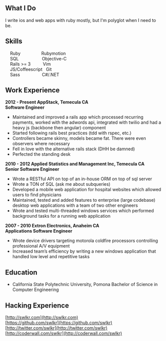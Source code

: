 ## What I Do

I write ios and web apps with ruby mostly, but I'm polyglot when I need to be.

## Skills

&nbsp;&nbsp;&nbsp;&nbsp;Ruby&nbsp;&nbsp;&nbsp;&nbsp;&nbsp;&nbsp;&nbsp;&nbsp;&nbsp;&nbsp;&nbsp;&nbsp;&nbsp;&nbsp;&nbsp;&nbsp;&nbsp;Rubymotion<br/>
&nbsp;&nbsp;&nbsp;&nbsp;SQL&nbsp;&nbsp;&nbsp;&nbsp;&nbsp;&nbsp;&nbsp;&nbsp;&nbsp;&nbsp;&nbsp;&nbsp;&nbsp;&nbsp;&nbsp;&nbsp;&nbsp;&nbsp;&nbsp;Objective-C<br/>
&nbsp;&nbsp;&nbsp;&nbsp;Rails >= 3&nbsp;&nbsp;&nbsp;&nbsp;&nbsp;&nbsp;&nbsp;&nbsp;&nbsp;&nbsp;Vim<br/>
&nbsp;&nbsp;&nbsp;&nbsp;JS/Coffeescript&nbsp;&nbsp;&nbsp;Git<br/>
&nbsp;&nbsp;&nbsp;&nbsp;Sass&nbsp;&nbsp;&nbsp;&nbsp;&nbsp;&nbsp;&nbsp;&nbsp;&nbsp;&nbsp;&nbsp;&nbsp;&nbsp;&nbsp;&nbsp;&nbsp;&nbsp;&nbsp;C#/.NET<br/>

## Work Experience

**2012 - Present
AppStack, Temecula CA<br/>
Software Engineer**

- Maintained and improved a rails app which processed recurring payments, worked with the adwords api, integrated with twilio and had a heavy js (backbone then angular) component
- Started following rails best practices (tdd with rspec, etc.)
- Controllers became skinny, models became fat. There were even observers where necessary
- Fell in love with the alternative rails stack (DHH be damned)
- Perfected the standing desk

**2010 - 2012
Applied Statistics and Management Inc, Temecula CA<br/>
Senior Software Engineer**

- Wrote a RESTful API on top of an in-house ORM on top of sql server
- Wrote a TON of SQL (ask me about subqueries)
- Developed a mobile web application for hospital websites which allowed users to find physicians
- Maintained, tested and added features to enterprise (large codebase) desktop web applications with a team of two other engineers
- Wrote and tested multi-threaded windows services which performed background tasks for a running web application

**2007 - 2010
Extron Electronics, Anaheim CA<br/>
Applications Software Engineer**

- Wrote device drivers targeting motorola coldfire processors controlling professional A/V equipment
- Increased team’s efficiency by writing a new windows application that handled low level and repetitive tasks

## Education

- California State Polytechnic University, Pomona Bachelor of Science in Computer Engineering

## Hacking Experience

[http://swlkr.com](http://swlkr.com)<br/>
[https://github.com/swlkr](https://github.com/swlkr)<br/>
[http://twitter.com/swlkr](http://twitter.com/swlkr)<br/>
[http://coderwall.com/swlkr](http://coderwall.com/swlkr)
